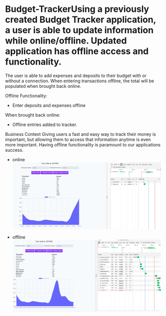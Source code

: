 # Budget-TrackerUsing a previously created Budget Tracker application, a user is able to update information while online/offline. Updated application has offline access and functionality.

The user is able to add expenses and deposits to their budget with or without a connection. When entering transactions offline, the total will be populated when brought back online.

Offline Functionality:

  * Enter deposits and expenses offline

When brought back online:

  * Offline entries added to tracker.

Business Context
Giving users a fast and easy way to track their money is important, but allowing them to access that information anytime is even more important. Having offline functionality is paramount to our applications success.

* online
![Alt](public\icons\img\budget-tracker1.PNG)

* offline
![Alt](public\icons\img\budget-tracker2.PNG)